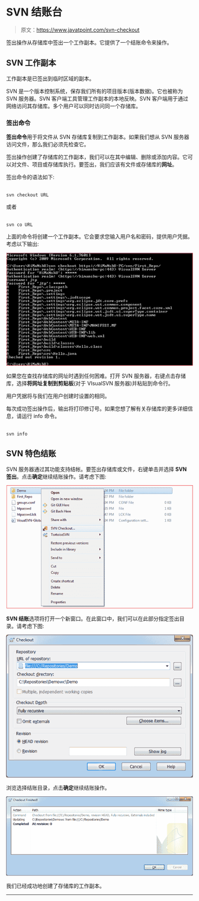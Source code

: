 # SVN 结账台

> 原文：<https://www.javatpoint.com/svn-checkout>

签出操作从存储库中签出一个工作副本。它提供了一个结账命令来操作。

## SVN 工作副本

工作副本是已签出到临时区域的副本。

SVN 是一个版本控制系统，保存我们所有的项目版本(版本数据)。它也被称为 SVN 服务器。SVN 客户端工具管理工作副本的本地反映。SVN 客户端用于通过网络访问其存储库。多个用户可以同时访问同一个存储库。

### 签出命令

**签出命令**用于将文件从 SVN 存储库复制到工作副本。如果我们想从 SVN 服务器访问文件，那么我们必须先检查它。

签出操作创建了存储库的工作副本，我们可以在其中编辑、删除或添加内容。它可以对文件、项目或存储库执行。要签出，我们应该有文件或存储库的**网址**。

签出命令的语法如下:

```

svn checkout URL 

```

或者

```

svn co URL

```

上面的命令将创建一个工作副本。它会要求您输入用户名和密码，提供用户凭据。考虑以下输出:

![SVN Checkout](img/f6982bb999902cbd3ed98f4ceb7fe58d.png)

如果您在查找存储库的网址时遇到任何困难。打开 SVN 服务器，右键点击存储库，选择**将网址复制到剪贴板**(对于 VIsualSVN 服务器)并粘贴到命令行。

用户凭据将与我们在用户创建时设置的相同。

每次成功签出操作后，输出将打印修订号。如果您想了解有关存储库的更多详细信息，请运行 info 命令。

```

svn info

```

## SVN 特色结账

SVN 服务器通过其功能支持结帐。要签出存储库或文件，右键单击并选择 **SVN 签出**。点击**确定**继续结账操作。请考虑下图:

![SVN Checkout](img/5c8fe56b2f007c92229f326301a98b60.png)

**SVN 结账**选项将打开一个新窗口。在此窗口中，我们可以在此部分指定签出目录。请考虑下图:

![SVN Checkout](img/b6e9b054a7c0a526b49d017ca11de967.png)

浏览选择结账目录，点击**确定**继续结账操作。

![SVN Checkout](img/e327032196d6df13a5265b2e3682e0d4.png)

我们已经成功地创建了存储库的工作副本。

* * *